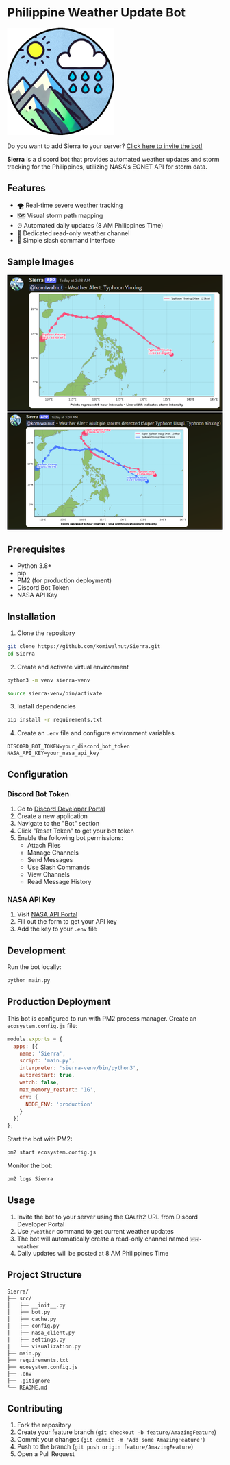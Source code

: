 # Philippine Weather Update Bot

<img src="images/Sierra.png" alt="Sierra's picture" width="250"/>

Do you want to add Sierra to your server? [Click here to invite the bot!](https://discord.com/oauth2/authorize?client_id=1310593510461935628)

**Sierra** is a discord bot that provides automated weather updates and storm tracking for the Philippines, utilizing NASA's EONET API for storm data.

## Features

- 🌪️ Real-time severe weather tracking
- 🗺️ Visual storm path mapping
- ⏰ Automated daily updates (8 AM Philippines Time)
- 📢 Dedicated read-only weather channel
- 🔄 Simple slash command interface

## Sample Images

<img src="images/sample-update.png" alt="Sierra's picture" width="550"/>
<img src="images/sample-update2.png" alt="Sierra's picture" width="550"/>

## Prerequisites

- Python 3.8+
- pip
- PM2 (for production deployment)
- Discord Bot Token
- NASA API Key

## Installation

1. Clone the repository
```bash
git clone https://github.com/komiwalnut/Sierra.git
cd Sierra
```

2. Create and activate virtual environment
```bash
python3 -m venv sierra-venv
```
```bash
source sierra-venv/bin/activate
```

3. Install dependencies
```bash
pip install -r requirements.txt
```

4. Create an `.env` file and configure environment variables
```env
DISCORD_BOT_TOKEN=your_discord_bot_token
NASA_API_KEY=your_nasa_api_key
```

## Configuration

### Discord Bot Token
1. Go to [Discord Developer Portal](https://discord.com/developers/applications)
2. Create a new application
3. Navigate to the "Bot" section
4. Click "Reset Token" to get your bot token
5. Enable the following bot permissions:
   - Attach Files
   - Manage Channels
   - Send Messages
   - Use Slash Commands
   - View Channels
   - Read Message History

### NASA API Key
1. Visit [NASA API Portal](https://api.nasa.gov/)
2. Fill out the form to get your API key
3. Add the key to your `.env` file

## Development

Run the bot locally:
```bash
python main.py
```

## Production Deployment

This bot is configured to run with PM2 process manager. Create an `ecosystem.config.js` file:

```javascript
module.exports = {
  apps: [{
    name: 'Sierra',
    script: 'main.py',
    interpreter: 'sierra-venv/bin/python3',
    autorestart: true,
    watch: false,
    max_memory_restart: '1G',
    env: {
      NODE_ENV: 'production'
    }
  }]
};
```

Start the bot with PM2:
```bash
pm2 start ecosystem.config.js
```

Monitor the bot:
```bash
pm2 logs Sierra
```

## Usage

1. Invite the bot to your server using the OAuth2 URL from Discord Developer Portal
2. Use `/weather` command to get current weather updates
3. The bot will automatically create a read-only channel named `🇵🇭-weather`
4. Daily updates will be posted at 8 AM Philippines Time

## Project Structure
```
Sierra/
├── src/
│   ├── __init__.py
│   ├── bot.py            
│   ├── cache.py          
│   ├── config.py
│   ├── nasa_client.py    
│   ├── settings.py  
│   └── visualization.py         
├── main.py
├── requirements.txt
├── ecosystem.config.js
├── .env
├── .gitignore
└── README.md
```

## Contributing

1. Fork the repository
2. Create your feature branch (`git checkout -b feature/AmazingFeature`)
3. Commit your changes (`git commit -m 'Add some AmazingFeature'`)
4. Push to the branch (`git push origin feature/AmazingFeature`)
5. Open a Pull Request
